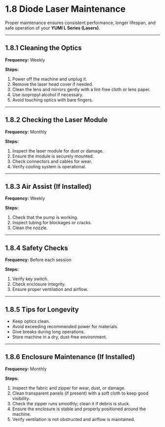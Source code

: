 # 1.8 Diode Laser Maintenance

Proper maintenance ensures consistent performance, longer lifespan, and safe operation of your **YUMI L Series (Lasers)**.

---

## 1.8.1 Cleaning the Optics

**Frequency:** Weekly

**Steps:**
1. Power off the machine and unplug it.
2. Remove the laser head cover if needed.
3. Clean the lens and mirrors gently with a lint-free cloth or lens paper.
4. Use isopropyl alcohol if necessary.
5. Avoid touching optics with bare fingers.

---

## 1.8.2 Checking the Laser Module

**Frequency:** Monthly

**Steps:**
1. Inspect the laser module for dust or damage.
2. Ensure the module is securely mounted.
3. Check connectors and cables for wear.
4. Verify cooling system is operational.

---

## 1.8.3 Air Assist (If Installed)

**Frequency:** Weekly

**Steps:**
1. Check that the pump is working.
2. Inspect tubing for blockages or cracks.
3. Clean the nozzle.

---

## 1.8.4 Safety Checks

**Frequency:** Before each session

**Steps:**
1. Verify key switch.
2. Check enclosure integrity.
3. Ensure proper ventilation and airflow.

---

## 1.8.5 Tips for Longevity

* Keep optics clean.
* Avoid exceeding recommended power for materials.
* Give breaks during long operations.
* Store machine in a dry, dust-free environment.

---

## 1.8.6 Enclosure Maintenance (If Installed)

**Frequency:** Monthly

**Steps:**
1. Inspect the fabric and zipper for wear, dust, or damage.  
2. Clean transparent panels (if present) with a soft cloth to keep good visibility.  
3. Check the zipper runs smoothly; clean it if debris is stuck.  
4. Ensure the enclosure is stable and properly positioned around the machine.  
5. Verify ventilation is not obstructed and airflow is maintained.  

